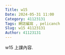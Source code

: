 ```yaml
---
Title: w15
Date: 2024-05-31 11:00
Category: 41123131
Tags: 網誌編寫 , pelicanch
Slug: w15 41123131
Author: 41123131
---
```


w15
上課內容.
<!-- PELICAN_END_SUMMARY -->
#











